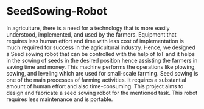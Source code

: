 # SeedSowing-Robot

In agriculture, there is a need for a technology that is more easily understood, implemented, and used by the farmers. Equipment that requires less human effort and time with less cost of implementation is much required for success in the agricultural industry. Hence, we designed a Seed sowing robot that can be controlled with the help of IoT and it helps in the sowing of seeds in the desired position hence assisting the farmers in saving time and money. This machine performs the operations like plowing, sowing, and leveling which are used for small-scale farming. Seed sowing is one of the main processes of farming activities. It requires a substantial amount of human effort and also time-consuming. This project aims to design and fabricate a seed sowing robot for the mentioned task. This robot requires less maintenance and is portable.
